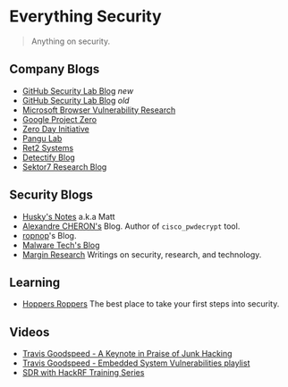 # Everything Security
> Anything on security.

## Company Blogs

- [GitHub Security Lab Blog](https://github.blog/tag/github-security-lab/) *new*
- [GitHub Security Lab Blog](https://securitylab.github.com/) *old*
- [Microsoft Browser Vulnerability Research](https://microsoftedge.github.io/edgevr/)
- [Google Project Zero](https://googleprojectzero.blogspot.com/)
- [Zero Day Initiative](https://www.zerodayinitiative.com/blog)
- [Pangu Lab](https://www.pangulab.cn/en/)
- [Ret2 Systems](https://blog.ret2.io/)
- [Detectify Blog](https://blog.detectify.com/)
- [Sektor7 Research Blog](https://blog.sektor7.net/#!index.md)

## Security Blogs

- [Husky's Notes](https://notes.huskyhacks.dev/) a.k.a Matt
- [Alexandre CHERON's](https://axcheron.github.io/) Blog. Author of `cisco_pwdecrypt` tool.
- [ropnop](https://blog.ropnop.com/)'s Blog.
- [Malware Tech's Blog](https://www.malwaretech.com/)
- [Margin Research](https://margin.re/blog/) Writings on security, research, and technology.

## Learning

- [Hoppers Roppers](https://www.roppers.org/) The best place to take your first steps into security.

## Videos

- [Travis Goodspeed - A Keynote in Praise of Junk Hacking](https://www.youtube.com/watch?v=ZmZ_tvbhJ0I)
- [Travis Goodspeed - Embedded System Vulnerabilities playlist](https://www.youtube.com/playlist?list=PLIsXzR_wZY-xyC-Pse_v8kNw2Dto9fp0_)
- [SDR with HackRF Training Series](https://www.youtube.com/playlist?list=PLu0BPYzTjiHru1KmPThmbY-8rRm3EWvUQ)
